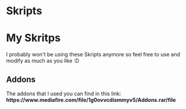 # Skripts
<h1>My Skritps</h1>
<p>I probably won't be using these Skripts anymore so feel free to use and modify as much as you like :D</p>

<h2>Addons</h2>
The addons that I used you can find in this link: <br>
<strong>https://www.mediafire.com/file/1g0ovvcdismmyv5/Addons.rar/file</strong>
